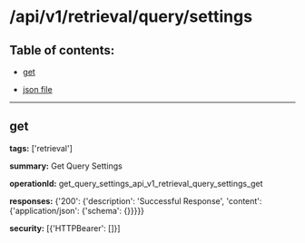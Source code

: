 # /api/v1/retrieval/query/settings

## Table of contents:
- [get](#get)

- [json file](./_api_v1_retrieval_query_settings.json)

---
<a name="get"></a>
## get

**tags:** ['retrieval']

**summary:** Get Query Settings

**operationId:** get_query_settings_api_v1_retrieval_query_settings_get

**responses:** {'200': {'description': 'Successful Response', 'content': {'application/json': {'schema': {}}}}}

**security:** [{'HTTPBearer': []}]

